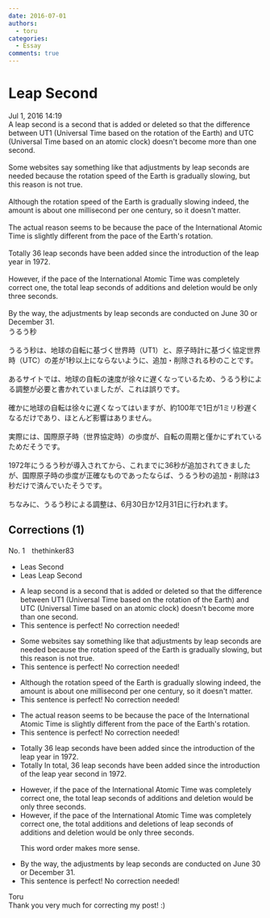 ```yaml
---
date: 2016-07-01
authors:
  - toru
categories:
  - Essay
comments: true
---
```


# Leap Second
<div class="date">Jul 1, 2016 14:19</div>
<div id="post"><div id="body_show_ori">
A leap second is a second that is added or deleted so that the difference between UT1 (Universal Time based on the rotation of the Earth) and UTC (Universal Time based on an atomic clock) doesn't become more than one second.<br/><br/>Some websites say something like that adjustments by leap seconds are needed because the rotation speed of the Earth is gradually slowing, but this reason is not true.<br/><br/>Although the rotation speed of the Earth is gradually slowing indeed, the amount is about one millisecond per one century, so it doesn't matter.<br/><br/>The actual reason seems to be because the pace of the International Atomic Time is slightly different from the pace of the Earth's rotation.<br/><br/>Totally 36 leap seconds have been added since the introduction of the leap year in 1972.<br/><br/>However, if the pace of the International Atomic Time was completely correct one, the total leap seconds of additions and deletion would be only three seconds.<br/><br/>By the way, the adjustments by leap seconds are conducted on June 30 or December 31.
</div></div>

<!-- more -->

<div id="post_ja"><div id="body_show_mo">
うるう秒<br/><br/>うるう秒は、地球の自転に基づく世界時（UT1）と、原子時計に基づく協定世界時（UTC）の差が1秒以上にならないように、追加・削除される秒のことです。<br/><br/>あるサイトでは、地球の自転の速度が徐々に遅くなっているため、うるう秒による調整が必要と書かれていましたが、これは誤りです。<br/><br/>確かに地球の自転は徐々に遅くなってはいますが、約100年で1日が1ミリ秒遅くなるだけであり、ほとんど影響はありません。<br/><br/>実際には、国際原子時（世界協定時）の歩度が、自転の周期と僅かにずれているためだそうです。<br/><br/>1972年にうるう秒が導入されてから、これまでに36秒が追加されてきましたが、国際原子時の歩度が正確なものであったならば、うるう秒の追加・削除は3秒だけで済んでいたそうです。<br/><br/>ちなみに、うるう秒による調整は、6月30日か12月31日に行われます。
</div></div>

## Corrections (1)
<div id="block"><div class="first_name"> No. 1　<span class="just_name">thethinker83</span></div><div id="block2">
<ul class="correction_field">
<li class="incorrect">Leas Second</li>
<li class="corrected correct">
<span class="sline"><span class="f_red">Leas</span></span> <span class="f_blue">Leap </span>Second
</li>
</ul>
<ul class="correction_field">
<li class="incorrect">A leap second is a second that is added or deleted so that the difference between UT1 (Universal Time based on the rotation of the Earth) and UTC (Universal Time based on an atomic clock) doesn't become more than one second.</li>
<li class="corrected perfect">This sentence is perfect! No correction needed!</li>
</ul>
<ul class="correction_field">
<li class="incorrect">Some websites say something like that adjustments by leap seconds are needed because the rotation speed of the Earth is gradually slowing, but this reason is not true.</li>
<li class="corrected perfect">This sentence is perfect! No correction needed!</li>
</ul>
<ul class="correction_field">
<li class="incorrect">Although the rotation speed of the Earth is gradually slowing indeed, the amount is about one millisecond per one century, so it doesn't matter.</li>
<li class="corrected perfect">This sentence is perfect! No correction needed!</li>
</ul>
<ul class="correction_field">
<li class="incorrect">The actual reason seems to be because the pace of the International Atomic Time is slightly different from the pace of the Earth's rotation.</li>
<li class="corrected perfect">This sentence is perfect! No correction needed!</li>
</ul>
<ul class="correction_field">
<li class="incorrect">Totally 36 leap seconds have been added since the introduction of the leap year in 1972.</li>
<li class="corrected correct">
<span class="sline"><span class="f_red">Totally</span></span> <span class="f_blue">In total, </span>36 leap seconds have been added since the introduction of the leap <span class="sline"><span class="f_red">year</span></span> <span class="f_blue">second </span>in 1972.
</li>
</ul>
<ul class="correction_field">
<li class="incorrect">However, if the pace of the International Atomic Time was completely correct one, the total leap seconds of additions and deletion would be only three seconds.</li>
<li class="corrected correct">
However, if the pace of the International Atomic Time was completely correct<span class="sline"><span class="f_red"> one</span></span>, the total <span class="f_blue">additions and deletions of </span>leap seconds <span class="sline"><span class="f_red">of additions and deletion</span></span> would be only three seconds.
<p class="correction_comment">This word order makes more sense.</p>
</li>
</ul>
<ul class="correction_field">
<li class="incorrect">By the way, the adjustments by leap seconds are conducted on June 30 or December 31.</li>
<li class="corrected perfect">This sentence is perfect! No correction needed!</li>
</ul>
</div><div class="name"><span class="just_name">Toru</span><br>
Thank you very much for correcting my post! :)
</div>
</div>
